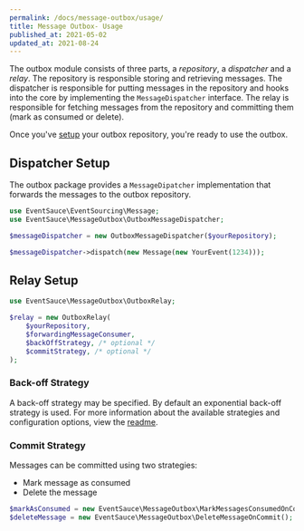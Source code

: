 ```yaml
---
permalink: /docs/message-outbox/usage/
title: Message Outbox- Usage
published_at: 2021-05-02
updated_at: 2021-08-24
---
```


The outbox module consists of three parts, a _repository_, a _dispatcher_
and a _relay_. The repository is responsible storing and retrieving
messages. The dispatcher is responsible for putting messages
in the repository and hooks into the core by implementing the `MessageDispatcher` interface.
The relay is responsible for fetching messages from the repository and committing them (mark as consumed or delete).

Once you've [setup](/docs/message-outbox/setup/) your
outbox repository, you're ready to use the outbox.

## Dispatcher Setup

The outbox package provides a `MessageDipatcher` implementation
that forwards the messages to the outbox repository.

```php
use EventSauce\EventSourcing\Message;
use EventSauce\MessageOutbox\OutboxMessageDispatcher;

$messageDispatcher = new OutboxMessageDispatcher($yourRepository);

$messageDispatcher->dispatch(new Message(new YourEvent(1234)));
```

## Relay Setup

```php
use EventSauce\MessageOutbox\OutboxRelay;

$relay = new OutboxRelay(
    $yourRepository,
    $forwardingMessageConsumer,
    $backOffStrategy, /* optional */
    $commitStrategy, /* optional */
);
```

### Back-off Strategy

A back-off strategy may be specified. By default an exponential
back-off strategy is used. For more information about the available
strategies and configuration options, view the [readme](https://github.com/EventSaucePHP/BackOff).

### Commit Strategy

Messages can be committed using two strategies:

- Mark message as consumed
- Delete the message

```php
$markAsConsumed = new EventSauce\MessageOutbox\MarkMessagesConsumedOnCommit();
$deleteMessage = new EventSauce\MessageOutbox\DeleteMessageOnCommit();
```

